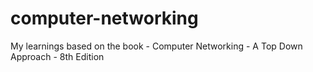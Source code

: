 # computer-networking
My learnings based on the book - Computer Networking - A Top Down Approach - 8th Edition
